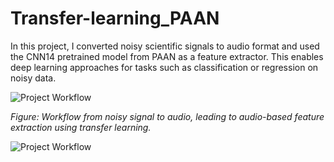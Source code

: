 # Transfer-learning_PAAN

In this project, I converted noisy scientific signals to audio format and used the CNN14 pretrained model from PAAN as a feature extractor. This enables deep learning approaches for tasks such as classification or regression on noisy data. 


![Project Workflow](https://github.com/user-attachments/assets/b0df25c6-f1b1-48e4-9502-d2e4e84e7078)

*Figure: Workflow from noisy signal to audio, leading to audio-based feature extraction using transfer learning.*

![Project Workflow](https://github.com/user-attachments/assets/db769cba-d451-425c-9ab8-893a439a3e10)

 


 
 
